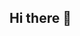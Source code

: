 ## Hi there 👋

<!--
**Meazi-M/Meazi-M** is a ✨ _special_ ✨ repository because its `README.md` (this file) appears on your GitHub profile.

Here are some ideas to get you started:

- 🔭 I’m currently working on a progect that merges two of my hobbies together (art and coding) //will make it public when i complete 50% of it:) 
- 🌱 I’m currently learning web ProDev at ALx
- 📫 How to reach me: email: meazamamaye1@gmail.com
                      x(twitter):MMamaye67261 (idk how to change my username😭)
                      linkedin: linkedin.com/in/meaza-mamaye-970bb3344
- 😄 Pronouns:she/her
-->
